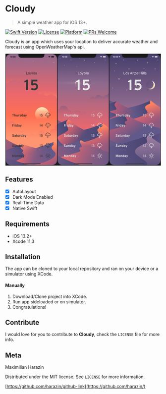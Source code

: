 # Cloudy
> A simple weather app for iOS 13+.

[![Swift Version][swift-image]][swift-url]
[![License][license-image]][license-url]
[![Platform](https://img.shields.io/cocoapods/p/LFAlertController.svg?style=flat)](http://cocoapods.org/pods/LFAlertController)
[![PRs Welcome](https://img.shields.io/badge/PRs-welcome-brightgreen.svg?style=flat-square)](http://makeapullrequest.com)

Cloudy is an app which uses your location to deliver accurate weather and forecast using OpenWeatherMap's api.

![](header.png)

## Features

- [x] AutoLayout
- [x] Dark Mode Enabled
- [x] Real-Time Data
- [x] Native Swift

## Requirements

- iOS 13.2+
- Xcode 11.3

## Installation
The app can be cloned to your local repository and ran on your device or a simulator using XCode.

#### Manually
1. Download/Clone project into XCode.
2. Run app sideloaded or on simulator.
2. Congratulations!  

## Contribute

I would love for you to contribute to **Cloudy**, check the ``LICENSE`` file for more info.

## Meta

Maximilian Harazin

Distributed under the MIT license. See ``LICENSE`` for more information.

[https://github.com/harazin/github-link](https://github.com/harazin/)

[swift-image]:https://img.shields.io/badge/swift-5.0-orange.svg
[swift-url]: https://swift.org/
[license-image]: https://img.shields.io/badge/License-MIT-blue.svg
[license-url]: LICENSE
[travis-image]: https://img.shields.io/travis/dbader/node-datadog-metrics/master.svg?style=flat-square
[travis-url]: https://travis-ci.org/dbader/node-datadog-metrics
[codebeat-image]: https://codebeat.co/badges/c19b47ea-2f9d-45df-8458-b2d952fe9dad
[codebeat-url]: https://codebeat.co/projects/github-com-vsouza-awesomeios-com
